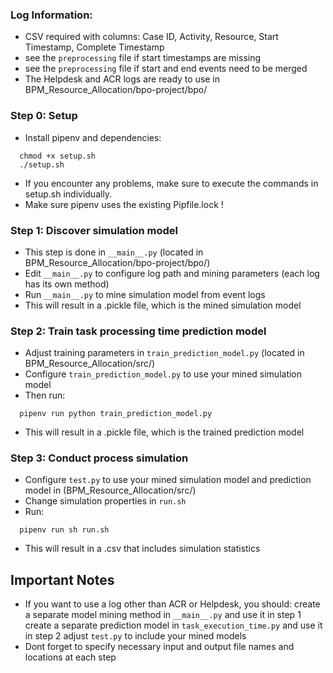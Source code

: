 
### Log Information:

- CSV required with columns: Case ID, Activity, Resource, Start Timestamp, Complete Timestamp
- see the `preprocessing` file if start timestamps are missing
- see the `preprocessing` file if start and end events need to be merged
- The Helpdesk and ACR logs are ready to use in BPM_Resource_Allocation/bpo-project/bpo/

### Step 0: Setup

- Install pipenv and dependencies:
```
  chmod +x setup.sh
  ./setup.sh
```
- If you encounter any problems, make sure to execute the commands in setup.sh individually.
- Make sure pipenv uses the existing Pipfile.lock !

### Step 1: Discover simulation model
- This step is done in `__main__.py` (located in BPM_Resource_Allocation/bpo-project/bpo/)
- Edit `__main__.py` to configure log path and mining parameters (each log has its own method)
- Run `__main__.py` to mine simulation model from event logs 
- This will result in a .pickle file, which is the mined simulation model

### Step 2: Train task processing time prediction model
- Adjust training parameters in `train_prediction_model.py` (located in BPM_Resource_Allocation/src/)
- Configure `train_prediction_model.py` to use your mined simulation model
- Then run:
```
  pipenv run python train_prediction_model.py
```
- This will result in a .pickle file, which is the trained prediction model

### Step 3: Conduct process simulation
- Configure `test.py` to use your mined simulation model and prediction model in (BPM_Resource_Allocation/src/)
- Change simulation properties in `run.sh`
- Run:
```
  pipenv run sh run.sh
```
- This will result in a .csv that includes simulation statistics

## Important Notes
- If you want to use a log other than ACR or Helpdesk, you should:
create a separate model mining method in `__main__.py` and use it in step 1
create a separate prediction model in `task_execution_time.py` and use it in step 2
adjust `test.py` to include your mined models
- Dont forget to specify necessary input and output file names and locations at each step



